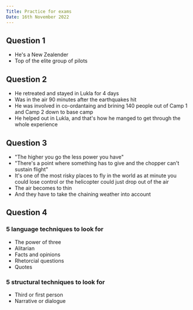 ```yaml
---
Title: Practice for exams
Date: 16th November 2022
---
```


## Question 1
* He's a New Zealender
* Top of the elite group of pilots

## Question 2
* He retreated and stayed in Lukla for 4 days
* Was in the air 90 minutes after the earthquakes hit
* He was involved in co-ordantaing and brining 140 people out of Camp 1 and
Camp 2 down to base camp
* He helped out in Lukla, and that's how he manged to get through the whole experience

## Question 3
* "The higher you go the less power you have"
* "There's a point where something has to give and the chopper can't sustain flight"
* It's one of the most risky places to fly in the world as at minute you could
lose control or the helicopter could just drop out of the air
* The air becomes to thin
* And they have to take the chaining weather into account

## Question 4
### 5 language techniques to look for
* The power of three
* Alitarian
* Facts and opinions
* Rhetorcial questions
* Quotes
### 5 structural techniques to look for
* Third or first person
* Narrative or dialogue
